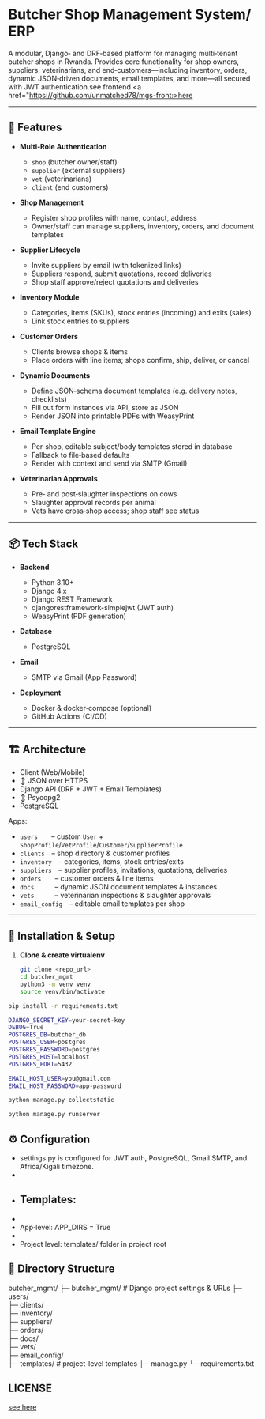 # Butcher Shop Management System/ ERP 

A modular, Django‑ and DRF‑based platform for managing multi‑tenant butcher shops in Rwanda. Provides core functionality for shop owners, suppliers, veterinarians, and end‑customers—including inventory, orders, dynamic JSON‑driven documents, email templates, and more—all secured with JWT authentication.see frontend <a href="https://github.com/unmatched78/mgs-front:>here</a>

---

## 🚀 Features

- **Multi‑Role Authentication**  
  - `shop` (butcher owner/staff)  
  - `supplier` (external suppliers)  
  - `vet` (veterinarians)  
  - `client` (end customers)

- **Shop Management**  
  - Register shop profiles with name, contact, address  
  - Owner/staff can manage suppliers, inventory, orders, and document templates

- **Supplier Lifecycle**  
  - Invite suppliers by email (with tokenized links)  
  - Suppliers respond, submit quotations, record deliveries  
  - Shop staff approve/reject quotations and deliveries

- **Inventory Module**  
  - Categories, items (SKUs), stock entries (incoming) and exits (sales)  
  - Link stock entries to suppliers

- **Customer Orders**  
  - Clients browse shops & items  
  - Place orders with line items; shops confirm, ship, deliver, or cancel

- **Dynamic Documents**  
  - Define JSON‑schema document templates (e.g. delivery notes, checklists)  
  - Fill out form instances via API, store as JSON  
  - Render JSON into printable PDFs with WeasyPrint

- **Email Template Engine**  
  - Per‑shop, editable subject/body templates stored in database  
  - Fallback to file‑based defaults  
  - Render with context and send via SMTP (Gmail)

- **Veterinarian Approvals**  
  - Pre‑ and post‑slaughter inspections on cows  
  - Slaughter approval records per animal  
  - Vets have cross‑shop access; shop staff see status

---

## 📦 Tech Stack

- **Backend**  
  - Python 3.10+  
  - Django 4.x  
  - Django REST Framework  
  - djangorestframework-simplejwt (JWT auth)  
  - WeasyPrint (PDF generation)

- **Database**  
  - PostgreSQL

- **Email**  
  - SMTP via Gmail (App Password)

- **Deployment**  
  - Docker & docker‑compose (optional)  
  - GitHub Actions (CI/CD)

---

## 🏗 Architecture

- Client (Web/Mobile)
- ↕ JSON over HTTPS
- Django API (DRF + JWT + Email Templates)
- ↕ Psycopg2
- PostgreSQL


Apps:
- `users`  – custom `User` + `ShopProfile`/`VetProfile`/`Customer`/`SupplierProfile`  
- `clients` – shop directory & customer profiles  
- `inventory` – categories, items, stock entries/exits  
- `suppliers` – supplier profiles, invitations, quotations, deliveries  
- `orders`  – customer orders & line items  
- `docs`   – dynamic JSON document templates & instances  
- `vets`   – veterinarian inspections & slaughter approvals  
- `email_config` – editable email templates per shop  

---

## 🔧 Installation & Setup

1. **Clone & create virtualenv**
   ```bash
   git clone <repo_url>
   cd butcher_mgmt
   python3 -m venv venv
   source venv/bin/activate
```bash
pip install -r requirements.txt
```
```bash
DJANGO_SECRET_KEY=your-secret-key
DEBUG=True
POSTGRES_DB=butcher_db
POSTGRES_USER=postgres
POSTGRES_PASSWORD=postgres
POSTGRES_HOST=localhost
POSTGRES_PORT=5432

EMAIL_HOST_USER=you@gmail.com
EMAIL_HOST_PASSWORD=app-password

python manage.py collectstatic

python manage.py runserver
```

## ⚙ Configuration
- settings.py is configured for JWT auth, PostgreSQL, Gmail SMTP, and Africa/Kigali timezone.
- 
- ## Templates:
- 
- App‑level: APP_DIRS = True
- 
- Project level: templates/ folder in project root

## 📁 Directory Structure
butcher_mgmt/
├─ butcher_mgmt/        # Django project settings & URLs
├─ users/               
├─ clients/             
├─ inventory/           
├─ suppliers/           
├─ orders/              
├─ docs/                
├─ vets/                
├─ email_config/        
├─ templates/           # project-level templates
├─ manage.py
└─ requirements.txt

## LICENSE 
<a href="LICENSE">see here</a>
